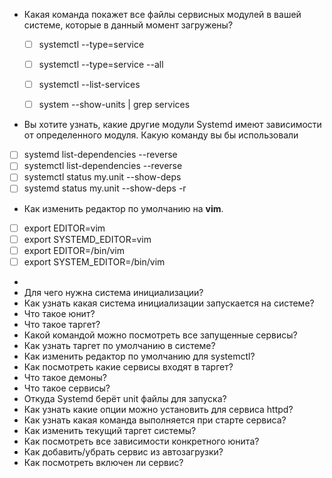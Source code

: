 - Какая команда покажет все файлы сервисных модулей в вашей системе, которые в данный момент загружены?

  - [ ] systemctl --type=service

  - [ ] systemctl --type=service --all

  - [ ] systemctl --list-services

  - [ ] system --show-units | grep services
- Вы хотите узнать, какие другие модули Systemd имеют зависимости от определенного модуля. Какую команду вы бы использовали
- [ ] systemd list-dependencies --reverse
- [ ] systemctl list-dependencies --reverse
- [ ] systemctl status my.unit --show-deps
- [ ] systemd status my.unit --show-deps -r
- Как изменить редактор по умолчанию на **vim**.
- [ ] export EDITOR=vim
- [ ] export SYSTEMD_EDITOR=vim
- [ ] export EDITOR=/bin/vim
- [ ] export SYSTEM_EDITOR=/bin/vim
- 
- Для чего нужна система инициализации?
- Как узнать какая система инициализации запускается на системе?
- Что такое юнит?
- Что такое таргет?
- Какой командой можно посмотреть все запущенные сервисы?
- Как узнать таргет по умолчанию в системе?
- Как изменить редактор по умолчанию для systemctl? 
- Как посмотреть какие сервисы входят в таргет?
- Что такое демоны?
- Что такое сервисы?
- Откуда Systemd берёт unit файлы для запуска?
- Как узнать какие опции можно установить для сервиса httpd?
- Как узнать какая команда выполняется при старте сервиса?
- Как изменить текущий таргет системы?
- Как посмотреть все зависимости конкретного юнита?
- Как добавить/убрать сервис из автозагрузки?
- Как посмотреть включен ли сервис?